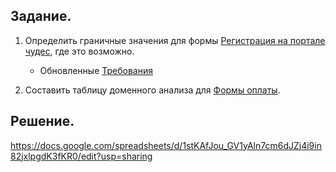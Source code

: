 ## Задание.

1. Определить граничные значения для формы [Регистрация на портале чудес](https://test-stand.gb.ru/seminar_stands/test/index.html), где это возможно.

    - Обновленные [Требования](https://docs.google.com/document/d/1sxi_LYC_EvvRYCNNljXjvHuoUgBnemX8HTB_2-EUxuU/edit)

2. Составить таблицу доменного анализа для [Формы оплаты](https://test-stand.gb.ru/seminar_stands/payform/index.html). 

## Решение.

https://docs.google.com/spreadsheets/d/1stKAfJou_GV1yAln7cm6dJZj4i9in82jxlpgdK3fKR0/edit?usp=sharing
